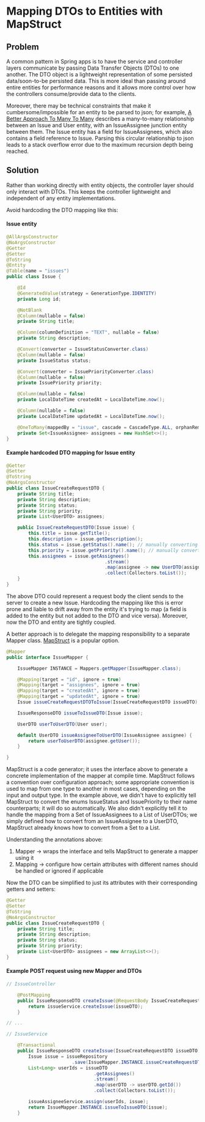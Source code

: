 # Mapping DTOs to Entities with MapStruct

## Problem

<!-- start -->

A common pattern in Spring apps is to have the service and controller layers communicate
by passing Data Transfer Objects (DTOs) to one another. The DTO object is a lightweight
representation of some persisted data/soon-to-be persisted data. This is more ideal than
passing around entire entities for performance reasons and it allows more control over how
the controllers consume/provide data to the clients.

Moreover, there may be technical constraints that make it cumbersome/impossible for an entity
to be parsed to json; for example, [A Better Approach To Many To Many](./A-Better-Approach-To-Many-To-Many.html) describes
a many-to-many relationship between an Issue and User entity, with an IssueAssignee junction entity between them.
The Issue entity has a field for IssueAssignees, which also contains a field reference to Issue. Parsing
this circular relationship to json leads to a stack overflow error due to the maximum recursion depth being reached.

## Solution

Rather than working directly with entity objects, the controller layer should only interact with
DTOs. This keeps the controller lightweight and independent of any entity implementations.

Avoid hardcoding the DTO mapping like this:

#### Issue entity

```java
@AllArgsConstructor
@NoArgsConstructor
@Getter
@Setter
@ToString
@Entity
@Table(name = "issues")
public class Issue {

    @Id
    @GeneratedValue(strategy = GenerationType.IDENTITY)
    private Long id;

    @NotBlank
    @Column(nullable = false)
    private String title;

    @Column(columnDefinition = "TEXT", nullable = false)
    private String description;

    @Convert(converter = IssueStatusConverter.class)
    @Column(nullable = false)
    private IssueStatus status;

    @Convert(converter = IssuePriorityConverter.class)
    @Column(nullable = false)
    private IssuePriority priority;

    @Column(nullable = false)
    private LocalDateTime createdAt = LocalDateTime.now();

    @Column(nullable = false)
    private LocalDateTime updatedAt = LocalDateTime.now();

    @OneToMany(mappedBy = "issue", cascade = CascadeType.ALL, orphanRemoval = true)
    private Set<IssueAssignee> assignees = new HashSet<>();
}
```

#### Example hardcoded DTO mapping for Issue entity

```java
@Getter
@Setter
@ToString
@NoArgsConstructor
public class IssueCreateRequestDTO {
    private String title;
    private String description;
    private String status;
    private String priority;
    private List<UserDTO> assignees;

    public IssueCreateRequestDTO(Issue issue) {
        this.title = issue.getTitle();
        this.description = issue.getDescription();
        this.status = issue.getStatus().name(); // manually converting from enum to string
        this.priority = issue.getPriority().name(); // manually converting from enum to string
        this.assignees = issue.getAssignees()
                                    .stream()
                                    .map(assignee -> new UserDTO(assignee.getUser()))
                                    .collect(Collectors.toList());
    }
}
```

The above DTO could represent a request body the client sends to the server
to create a new Issue. Hardcoding the mapping like this is error prone and liable to drift
away from the entity it's trying to map (a field is added to the entity but not added to the
DTO and vice versa). Moreover, now the DTO and entity are tightly coupled.

A better approach is to delegate the mapping responsibility to a separate Mapper class.
[MapStruct](https://mapstruct.org/) is a popular option.

```java
@Mapper
public interface IssueMapper {

    IssueMapper INSTANCE = Mappers.getMapper(IssueMapper.class);

    @Mapping(target = "id", ignore = true)
    @Mapping(target = "assignees", ignore = true)
    @Mapping(target = "createdAt", ignore = true)
    @Mapping(target = "updatedAt", ignore = true)
    Issue issueCreateRequestDTOToIssue(IssueCreateRequestDTO issueDTO);

    IssueResponseDTO issueToIssueDTO(Issue issue);

    UserDTO userToUserDTO(User user);

    default UserDTO issueAssigneeToUserDTO(IssueAssignee assignee) {
        return userToUserDTO(assignee.getUser());
    }

}
```

MapStruct is a code generator; it uses the interface above to generate a concrete implementation
of the mapper at compile time. MapStruct follows a convention over configuration approach; some
appropriate convention is used to map from one type to another in most cases, depending on the input
and output type. In the example above, we didn't have to explicitly tell MapStruct to convert the enums
IssueStatus and IssuePriority to their name counterparts; it will do so automatically. We also didn't
explicitly tell it to handle the mapping from a Set of IssueAssignees to a List of UserDTOs; we simply
defined how to convert from an IssueAssignee to a UserDTO, MapStruct already knows how to convert from a
Set to a List.

Understanding the annotations above:

1. Mapper -> wraps the interface and tells MapStruct to generate a mapper using it
2. Mapping -> configure how certain attributes with different names should be handled or ignored if applicable

Now the DTO can be simplified to just its attributes with their corresponding getters and setters:

```java
@Getter
@Setter
@ToString
@NoArgsConstructor
public class IssueCreateRequestDTO {
    private String title;
    private String description;
    private String status;
    private String priority;
    private List<UserDTO> assignees = new ArrayList<>();
}
```

#### Example POST request using new Mapper and DTOs

```java
// IssueController

    @PostMapping
    public IssueResponseDTO createIssue(@RequestBody IssueCreateRequestDTO issueDTO) {
        return issueService.createIssue(issueDTO);
    }

// ...

// IssueService

    @Transactional
    public IssueResponseDTO createIssue(IssueCreateRequestDTO issueDTO) {
        Issue issue = issueRepository
                        .save(IssueMapper.INSTANCE.issueCreateRequestDTOToIssue(issueDTO));
        List<Long> userIds = issueDTO
                                .getAssignees()
                                .stream()
                                .map(userDTO -> userDTO.getId())
                                .collect(Collectors.toList());

        issueAssigneeService.assign(userIds, issue);
        return IssueMapper.INSTANCE.issueToIssueDTO(issue);
    }
```
